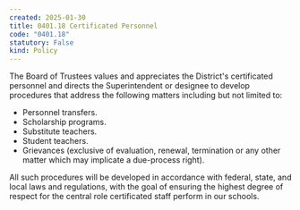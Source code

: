 ```yaml
---
created: 2025-01-30
title: 0401.18 Certificated Personnel
code: "0401.18"
statutory: False
kind: Policy
---
```


The Board of Trustees values and appreciates the District's certificated personnel and directs the Superintendent or designee to develop procedures that address the following matters including but not limited to:

- Personnel transfers.
- Scholarship programs.
- Substitute teachers.
- Student teachers.
- Grievances (exclusive of evaluation, renewal, termination or any other matter which may implicate a due-process right).


All such procedures will be developed in accordance with federal, state, and local laws and regulations, with the goal of ensuring the highest degree of respect for the central role certificated staff perform in our schools.
